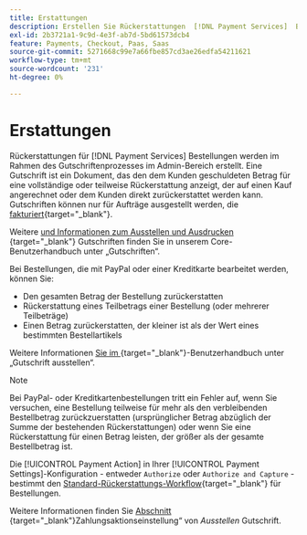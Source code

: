 ```yaml
---
title: Erstattungen
description: Erstellen Sie Rückerstattungen  [!DNL Payment Services]  Bestellungen im Admin-Bereich im Rahmen des Gutschriftvorgangs.
exl-id: 2b3721a1-9c9d-4e3f-ab7d-5bd61573dcb4
feature: Payments, Checkout, Paas, Saas
source-git-commit: 5271668c99e7a66fbe857cd3ae26edfa54211621
workflow-type: tm+mt
source-wordcount: '231'
ht-degree: 0%

---
```


# Erstattungen

Rückerstattungen für [!DNL Payment Services] Bestellungen werden im Rahmen des Gutschriftenprozesses im Admin-Bereich erstellt. Eine Gutschrift ist ein Dokument, das den dem Kunden geschuldeten Betrag für eine vollständige oder teilweise Rückerstattung anzeigt, der auf einen Kauf angerechnet oder dem Kunden direkt zurückerstattet werden kann. Gutschriften können nur für Aufträge ausgestellt werden, die [fakturiert](https://experienceleague.adobe.com/de/docs/commerce-admin/stores-sales/order-management/invoices#create-an-invoice){target="_blank"}.

Weitere [ und Informationen zum Ausstellen und Ausdrucken ](https://experienceleague.adobe.com/de/docs/commerce-admin/stores-sales/order-management/credit-memos/credit-memos){target="_blank"} Gutschriften finden Sie in unserem Core-Benutzerhandbuch unter „Gutschriften“.

Bei Bestellungen, die mit PayPal oder einer Kreditkarte bearbeitet werden, können Sie:

* Den gesamten Betrag der Bestellung zurückerstatten
* Rückerstattung eines Teilbetrags einer Bestellung (oder mehrerer Teilbeträge)
* Einen Betrag zurückerstatten, der kleiner ist als der Wert eines bestimmten Bestellartikels

Weitere Informationen [ Sie im ](https://experienceleague.adobe.com/de/docs/commerce-admin/stores-sales/order-management/credit-memos/credit-memo-create){target="_blank"}-Benutzerhandbuch unter „Gutschrift ausstellen“.

>[!NOTE]
>
>Bei PayPal- oder Kreditkartenbestellungen tritt ein Fehler auf, wenn Sie versuchen, eine Bestellung teilweise für mehr als den verbleibenden Bestellbetrag zurückzuerstatten (ursprünglicher Betrag abzüglich der Summe der bestehenden Rückerstattungen) oder wenn Sie eine Rückerstattung für einen Betrag leisten, der größer als der gesamte Bestellbetrag ist.

Die [!UICONTROL Payment Action] in Ihrer [!UICONTROL Payment Settings]-Konfiguration - entweder `Authorize` oder `Authorize and Capture` - bestimmt den [Standard-Rückerstattungs-Workflow](https://experienceleague.adobe.com/de/docs/commerce-admin/stores-sales/order-management/credit-memos/credit-memos#refund-workflow){target="_blank"} für Bestellungen.

Weitere Informationen finden Sie [ Abschnitt ](https://experienceleague.adobe.com/de/docs/commerce-admin/stores-sales/order-management/credit-memos/credit-memo-create#payment-action-setting){target="_blank"}Zahlungsaktionseinstellung“ von _Ausstellen_ Gutschrift.
